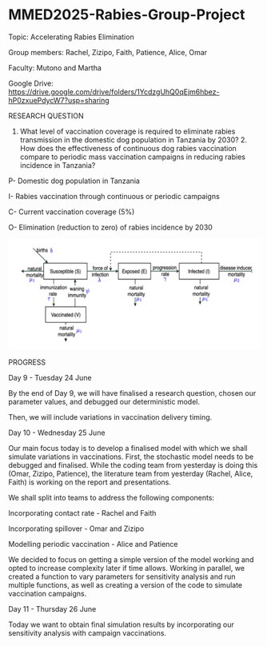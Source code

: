 # MMED2025-Rabies-Group-Project

Topic: Accelerating Rabies Elimination

Group members: Rachel, Zizipo, Faith, Patience, Alice, Omar

Faculty: Mutono and Martha

Google Drive: https://drive.google.com/drive/folders/1YcdzgUhQ0qEjm6hbez-hP0zxuePdycW7?usp=sharing

RESEARCH QUESTION

1. What level of vaccination coverage is required to eliminate rabies transmission in the domestic dog population in Tanzania by 2030? 2. How does the effectiveness of continuous dog rabies vaccination compare to periodic mass vaccination campaigns in reducing rabies incidence in Tanzania?

P- Domestic dog population in Tanzania

I- Rabies vaccination through continuous or periodic campaigns

C- Current vaccination coverage (5%)

O- Elimination (reduction to zero) of rabies incidence by 2030

![Model Diagram](Figures/Model_diagram.png)

PROGRESS

Day 9 - Tuesday 24 June

By the end of Day 9, we will have finalised a research question, chosen our parameter values, and debugged our deterministic model.

Then, we will include variations in vaccination delivery timing.

Day 10 - Wednesday 25 June 

Our main focus today is to develop a finalised model with which we shall simulate variations in vaccinations. First, the stochastic model needs to be debugged and finalised. While the coding team from yesterday is doing this (Omar, Zizipo, Patience), the literature team from yesterday (Rachel, Alice, Faith) is working on the report and presentations.

We shall split into teams to address the following components:

Incorporating contact rate - Rachel and Faith

Incorporating spillover - Omar and Zizipo

Modelling periodic vaccination - Alice and Patience

We decided to focus on getting a simple version of the model working and opted to increase complexity later if time allows. Working in parallel, we created a function to vary parameters for sensitivity analysis and run multiple functions, as well as creating a version of the code to simulate vaccination campaigns.

Day 11 - Thursday 26 June 

Today we want to obtain final simulation results by incorporating our sensitivity analysis with campaign vaccinations.

